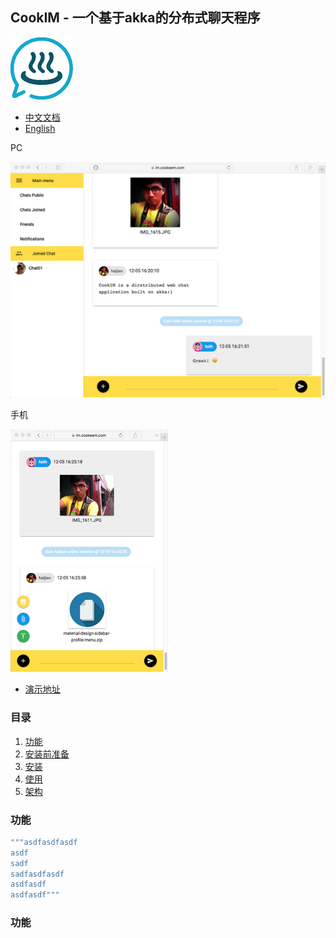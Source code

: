 ## CookIM - 一个基于akka的分布式聊天程序

![CookIM logo](docs/cookim.png)

- [中文文档](README_CN.md)
- [English](README.md)

PC

![screen snapshot](docs/screen.png) 

手机

![screen snapshot](docs/screen2.png)

- [演示地址](https://im.cookeem.com)

### 目录
1. [功能](#功能)
1. [安装前准备](#types)
1. [安装](#references)
1. [使用](#objects)
1. [架构](#arrays)

### 功能
```scala
"""asdfasdfasdf
asdf
sadf
sadfasdfasdf
asdfasdf
asdfasdf"""
```

### 功能
